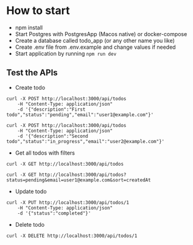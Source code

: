 # How to start

* npm install
* Start Postgres with PostgresApp (Macos native) or docker-compose
* Create a database called todo_app (or any other name you like)
* Create .env file from .env.example and change values if needed
* Start application by running `npm run dev`

## Test the APIs

* Create todo

```curl
curl -X POST http://localhost:3000/api/todos
    -H "Content-Type: application/json"
    -d '{"description":"First todo","status":"pending","email":"user1@example.com"}'
```

```curl
curl -X POST http://localhost:3000/api/todos
    -H "Content-Type: application/json"
    -d '{"description":"Second todo","status":"in_progress","email":"user2@example.com"}'
```

* Get all todos with filters

```curl
curl -X GET http://localhost:3000/api/todos
```

```curl
curl -X GET http://localhost:3000/api/todos?status=pending&email=user1@example.com&sort=createdAt
```

* Update todo

```curl
curl -X PUT http://localhost:3000/api/todos/1
    -H "Content-Type: application/json"
    -d '{"status":"completed"}'
```

* Delete todo

```curl
curl -X DELETE http://localhost:3000/api/todos/1
```
